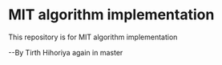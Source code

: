 # MIT algorithm implementation

This repository is for MIT algorithm implementation

--By Tirth Hihoriya again
in master